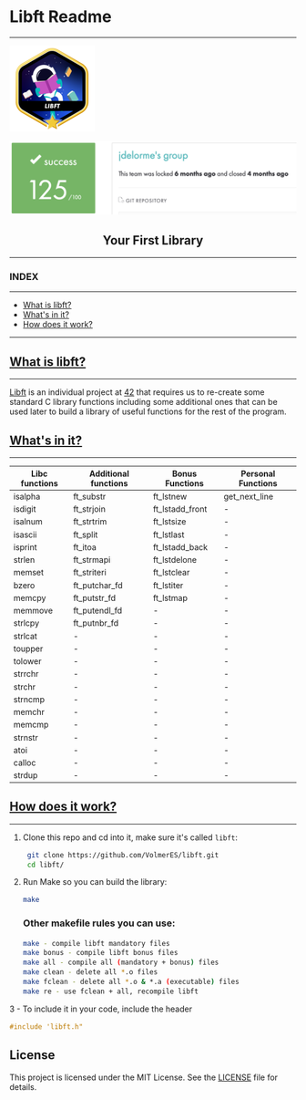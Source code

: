 # Libft Readme

---

![libftm.png](Libft%20Images/libftm.png)

![Screen Shot 2024-02-29 at 5.15.53 PM.png](Libft%20Images/Screen_Shot_2024-02-29_at_5.15.53_PM.png)

## <center>Your First Library</center>

---

### INDEX

---

- [What is libft?](https://www.notion.so/Libft-Readme-ba2d5401a5014824bed9774600f38a3d?pvs=21)
- [What's in it?](https://www.notion.so/Libft-Readme-ba2d5401a5014824bed9774600f38a3d?pvs=21)
- [How does it work?](https://www.notion.so/Libft-Readme-ba2d5401a5014824bed9774600f38a3d?pvs=21)

---

## [What is libft?](https://www.notion.so/Libft-Readme-ba2d5401a5014824bed9774600f38a3d?pvs=21)

---

[Libft](https://github.com/R4meau/libft/blob/master/libft.en.pdf) is an individual project at [42](http://42.us.org/) that requires us to re-create some standard C library functions including some additional ones that can be used later to build a library of useful functions for the rest of the program.

## [What's in it?](https://www.notion.so/Libft-Readme-ba2d5401a5014824bed9774600f38a3d?pvs=21)

---

| Libc functions | Additional functions | Bonus Functions | Personal Functions |
| --- | --- | --- | --- |
| isalpha | ft_substr | ft_lstnew | get_next_line |
| isdigit | ft_strjoin | ft_lstadd_front | - |
| isalnum | ft_strtrim | ft_lstsize | - |
| isascii | ft_split | ft_lstlast | - |
| isprint | ft_itoa | ft_lstadd_back | - |
| strlen | ft_strmapi | ft_lstdelone | - |
| memset | ft_striteri | ft_lstclear | - |
| bzero | ft_putchar_fd | ft_lstiter | - |
| memcpy | ft_putstr_fd | ft_lstmap | - |
| memmove | ft_putendl_fd | - | - |
| strlcpy | ft_putnbr_fd | - | - |
| strlcat | - | - | - |
| toupper | - | - | - |
| tolower | - | - | - |
| strrchr | - | - | - |
| strchr | - | - | - |
| strncmp | - | - | - |
| memchr | - | - | - |
| memcmp | - | - | - |
| strnstr | - | - | - |
| atoi | - | - | - |
| calloc | - | - | - |
| strdup | - | - | - |

## [How does it work?](https://www.notion.so/Libft-Readme-ba2d5401a5014824bed9774600f38a3d?pvs=21)

---

1. Clone this repo and cd into it, make sure it's called `libft`:
    
    ```bash
     git clone https://github.com/VolmerES/libft.git
     cd libft/
    ```
    
2. Run Make so you can build the library:
    
    ```bash
    make
    ```
    
    ### Other makefile rules you can use:
    
    ```bash
    make - compile libft mandatory files
    make bonus - compile libft bonus files
    make all - compile all (mandatory + bonus) files
    make clean - delete all *.o files
    make fclean - delete all *.o & *.a (executable) files
    make re - use fclean + all, recompile libft
    ```
    

3 - To include it in your code, include the header

```c
#include 'libft.h"
```

## License

This project is licensed under the MIT License. See the [LICENSE](https://www.notion.so/LICENSE.md) file for details.